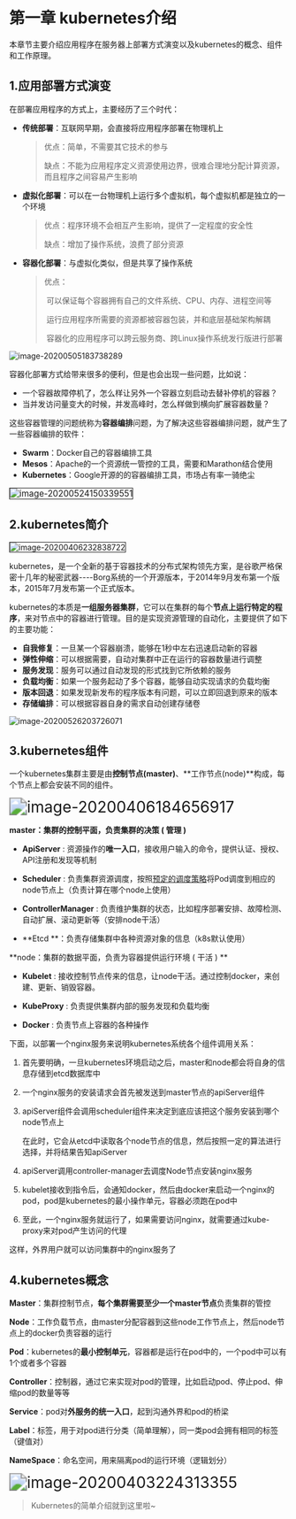 # 第一章 kubernetes介绍

本章节主要介绍应用程序在服务器上部署方式演变以及kubernetes的概念、组件和工作原理。

## 1.应用部署方式演变

在部署应用程序的方式上，主要经历了三个时代：

- **传统部署**：互联网早期，会直接将应用程序部署在物理机上

  > 优点：简单，不需要其它技术的参与
  >
  > 缺点：不能为应用程序定义资源使用边界，很难合理地分配计算资源，而且程序之间容易产生影响

- **虚拟化部署**：可以在一台物理机上运行多个虚拟机，每个虚拟机都是独立的一个环境

  > 优点：程序环境不会相互产生影响，提供了一定程度的安全性
  >
  > 缺点：增加了操作系统，浪费了部分资源

- **容器化部署**：与虚拟化类似，但是共享了操作系统

  > 优点：
  >
  > ​    可以保证每个容器拥有自己的文件系统、CPU、内存、进程空间等
  >
  > ​    运行应用程序所需要的资源都被容器包装，并和底层基础架构解耦
  >
  > ​    容器化的应用程序可以跨云服务商、跨Linux操作系统发行版进行部署

![image-20200505183738289](https://raw.githubusercontent.com/zmk-c/blogImages/master/img/20210706204236.png)

容器化部署方式给带来很多的便利，但是也会出现一些问题，比如说：

- 一个容器故障停机了，怎么样让另外一个容器立刻启动去替补停机的容器？
- 当并发访问量变大的时候，并发高峰时，怎么样做到横向扩展容器数量？

这些容器管理的问题统称为**容器编排**问题，为了解决这些容器编排问题，就产生了一些容器编排的软件：

- **Swarm**：Docker自己的容器编排工具
- **Mesos**：Apache的一个资源统一管控的工具，需要和Marathon结合使用
- **Kubernetes**：Google开源的的容器编排工具，市场占有率一骑绝尘

<img src="https://raw.githubusercontent.com/zmk-c/blogImages/master/img/20210706204236.png" alt="image-20200524150339551" style="border:1px solid;zoom:110%;" />

## 2.kubernetes简介

<img src="https://raw.githubusercontent.com/zmk-c/blogImages/master/img/20210706204236.png" alt="image-20200406232838722" style="zoom:100%;border:1px solid;" />

​    kubernetes，是一个全新的基于容器技术的分布式架构领先方案，是谷歌严格保密十几年的秘密武器----Borg系统的一个开源版本，于2014年9月发布第一个版本，2015年7月发布第一个正式版本。

​    kubernetes的本质是**一组服务器集群**，它可以在集群的每个**节点上运行特定的程序**，来对节点中的容器进行管理。目的是实现资源管理的自动化，主要提供了如下的主要功能：

- **自我修复**：一旦某一个容器崩溃，能够在1秒中左右迅速启动新的容器
- **弹性伸缩**：可以根据需要，自动对集群中正在运行的容器数量进行调整
- **服务发现**：服务可以通过自动发现的形式找到它所依赖的服务
- **负载均衡**：如果一个服务起动了多个容器，能够自动实现请求的负载均衡
- **版本回退**：如果发现新发布的程序版本有问题，可以立即回退到原来的版本
- **存储编排**：可以根据容器自身的需求自动创建存储卷

![image-20200526203726071](https://raw.githubusercontent.com/zmk-c/blogImages/master/img/20210706204236.png)

## 3.kubernetes组件

一个kubernetes集群主要是由**控制节点(master)**、**工作节点(node)**构成，每个节点上都会安装不同的组件。

<img src="https://raw.githubusercontent.com/zmk-c/blogImages/master/img/20210706204236.png" alt="image-20200406184656917" style="zoom:200%;" />

**master：集群的控制平面，负责集群的决策  (  管理  )**

- **ApiServer** : 资源操作的**唯一入口**，接收用户输入的命令，提供认证、授权、API注册和发现等机制

- **Scheduler** : 负责集群资源调度，按照<u>预定的调度策略</u>将Pod调度到相应的node节点上（负责计算在哪个node上使用）

- **ControllerManager** : 负责维护集群的状态，比如程序部署安排、故障检测、自动扩展、滚动更新等（安排node干活）

- **Etcd **：负责存储集群中各种资源对象的信息（k8s默认使用）

**node：集群的数据平面，负责为容器提供运行环境 ( 干活 ) **

- **Kubelet** : 接收控制节点传来的信息，让node干活。通过控制docker，来创建、更新、销毁容器。

- **KubeProxy** : 负责提供集群内部的服务发现和负载均衡

- **Docker** : 负责节点上容器的各种操作

下面，以部署一个nginx服务来说明kubernetes系统各个组件调用关系：

1. 首先要明确，一旦kubernetes环境启动之后，master和node都会将自身的信息存储到etcd数据库中

2. 一个nginx服务的安装请求会首先被发送到master节点的apiServer组件

3. apiServer组件会调用scheduler组件来决定到底应该把这个服务安装到哪个node节点上

   在此时，它会从etcd中读取各个node节点的信息，然后按照一定的算法进行选择，并将结果告知apiServer

4. apiServer调用controller-manager去调度Node节点安装nginx服务

5. kubelet接收到指令后，会通知docker，然后由docker来启动一个nginx的pod，pod是kubernetes的最小操作单元，容器必须跑在pod中

6. 至此，一个nginx服务就运行了，如果需要访问nginx，就需要通过kube-proxy来对pod产生访问的代理

这样，外界用户就可以访问集群中的nginx服务了

## 4.kubernetes概念

**Master**：集群控制节点，**每个集群需要至少一个master节点**负责集群的管控

**Node**：工作负载节点，由master分配容器到这些node工作节点上，然后node节点上的docker负责容器的运行

**Pod**：kubernetes的**最小控制单元**，容器都是运行在pod中的，一个pod中可以有1个或者多个容器

**Controller**：控制器，通过它来实现对pod的管理，比如启动pod、停止pod、伸缩pod的数量等等

**Service**：pod对**外服务的统一入口**，起到沟通外界和pod的桥梁

**Label**：标签，用于对pod进行分类（简单理解），同一类pod会拥有相同的标签（键值对）

**NameSpace**：命名空间，用来隔离pod的运行环境（逻辑划分）

<img src="https://raw.githubusercontent.com/zmk-c/blogImages/master/img/20210706204236.png" alt="image-20200403224313355" style="zoom:200%;" />

> Kubernetes的简单介绍就到这里啦~